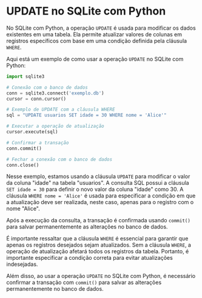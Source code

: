 # UPDATE no SQLite com Python

No SQLite com Python, a operação `UPDATE` é usada para modificar os dados existentes em uma tabela. Ela permite atualizar valores de colunas em registros específicos com base em uma condição definida pela cláusula `WHERE`.

Aqui está um exemplo de como usar a operação `UPDATE` no SQLite com Python:

```python
import sqlite3

# Conexão com o banco de dados
conn = sqlite3.connect('exemplo.db')
cursor = conn.cursor()

# Exemplo de UPDATE com a cláusula WHERE
sql = "UPDATE usuarios SET idade = 30 WHERE nome = 'Alice'"

# Executar a operação de atualização
cursor.execute(sql)

# Confirmar a transação
conn.commit()

# Fechar a conexão com o banco de dados
conn.close()
```

Nesse exemplo, estamos usando a cláusula `UPDATE` para modificar o valor da coluna "idade" na tabela "usuarios". A consulta SQL possui a cláusula `SET idade = 30` para definir o novo valor da coluna "idade" como 30. A cláusula `WHERE nome = 'Alice'` é usada para especificar a condição em que a atualização deve ser realizada, neste caso, apenas para o registro com o nome "Alice".

Após a execução da consulta, a transação é confirmada usando `commit()` para salvar permanentemente as alterações no banco de dados.

É importante ressaltar que a cláusula `WHERE` é essencial para garantir que apenas os registros desejados sejam atualizados. Sem a cláusula `WHERE`, a operação de atualização afetará todos os registros da tabela. Portanto, é importante especificar a condição correta para evitar atualizações indesejadas.

Além disso, ao usar a operação `UPDATE` no SQLite com Python, é necessário confirmar a transação com `commit()` para salvar as alterações permanentemente no banco de dados.